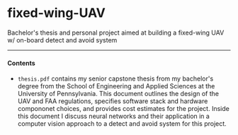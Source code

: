 # fixed-wing-UAV
Bachelor's thesis and personal project aimed at building a fixed-wing UAV w/ on-board detect and avoid system

----------------------------
#### Contents
- `thesis.pdf` contains my senior capstone thesis from my bachelor's degree from the School of Engineering and Applied Sciences at the University of Pennsylvania. This document outlines the design of the UAV and FAA regulations, specifies software stack and hardware compononet choices, and provides cost estimates for the project. Inside this document I discuss neural networks and their application in a computer vision approach to a detect and avoid system for this project.

